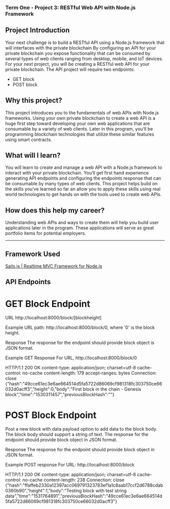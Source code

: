 ### Term One -  Project 3: RESTful Web API with Node.js Framework

## Project Introduction
Your next challenge is to build a RESTful API using a Node.js framework that will interfaces with the private blockchain By configuring an API for your private blockchain you expose functionality that can be consumed by several types of web clients ranging from desktop, mobile, and IoT devices. For your next project, you will be creating a RESTful web API for your private blockchain. The API project will require two endpoints:

* GET block
* POST block

## Why this project?
This project introduces you to the fundamentals of web APIs with Node.js frameworks. Using your own private blockchain to create a web API is a huge first step toward developing your own web applications that are consumable by a variety of web clients. Later in this program, you’ll be programming blockchain technologies that utilize these similar features using smart contracts.

## What will I learn?
You will learn to create and manage a web API with a Node.js framework to interact with your private blockchain. You’ll get first hand experience generating API endpoints and configuring the endpoints response that can be consumable by many types of web clients. This project helps build on the skills you’ve learned so far an allow you to apply these skills using real world technologies to get hands on with the tools used to create web APIs.

## How does this help my career?
Understanding web APIs and ways to create them will help you build user applications later in the program. These applications will serve as great portfolio items for potential employers.

---
## Framework Used

[Sails.js | Realtime MVC Framework for Node.js](https://sailsjs.com/)

## API Endpoints

# GET Block Endpoint

URL
http://localhost:8000/block/[blockheight]

Example URL path:
http://localhost:8000/block/0, where '0' is the block height.

Response
The response for the endpoint should provide block object is JSON format.

Example GET Response
For URL, http://localhost:8000/block/0

HTTP/1.1 200 OK
content-type: application/json; charset=utf-8
cache-control: no-cache
content-length: 179
accept-ranges: bytes
Connection: close          
{"hash":"49cce61ec3e6ae664514d5fa5722d86069cf981318fc303750ce66032d0acff3","height":0,"body":"First block in the chain - Genesis block","time":"1530311457","previousBlockHash":""}

# POST Block Endpoint

Post a new block with data payload option to add data to the block body. The block body should support a string of text. The response for the endpoint should provide block object in JSON format.

Response
The response for the endpoint should provide block object in JSON format.

Example POST response
For URL: http://localhost:8000/block

HTTP/1.1 200 OK
content-type: application/json; charset=utf-8
cache-control: no-cache
content-length: 238
Connection: close
{"hash":"ffaffeb2330a12397acc069791323783ef1a1c8aab17ccf2d6788cdab0360b90","height":1,"body":"Testing block with test string data","time":"1531764891","previousBlockHash":"49cce61ec3e6ae664514d5fa5722d86069cf981318fc303750ce66032d0acff3"}
